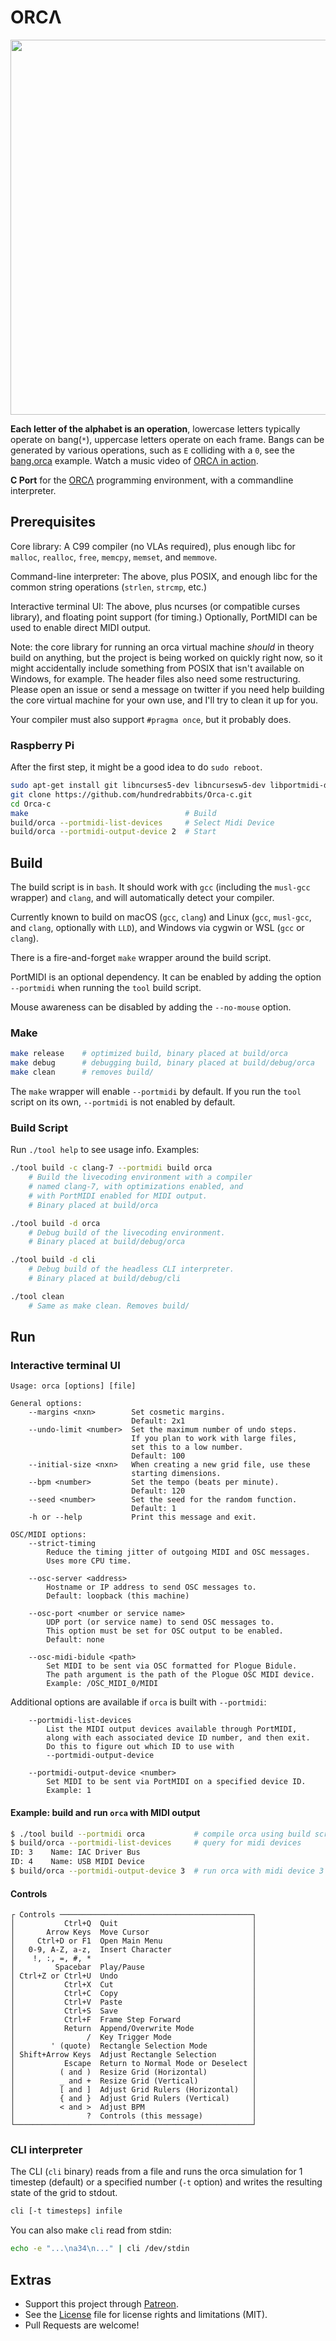 # ORCΛ

<img src='https://raw.githubusercontent.com/hundredrabbits/Orca/master/resources/logo.png' width="600"/>

**Each letter of the alphabet is an operation**, lowercase letters typically operate on bang(`*`), uppercase letters operate on each frame. Bangs can be generated by various operations, such as `E` colliding with a `0`, see the [bang.orca](https://github.com/hundredrabbits/Orca/blob/master/examples/bang.orca) example. Watch a music video of [ORCΛ in action](https://twitter.com/neauoire/status/1069129232708657152).

**C Port** for the [ORCΛ](https://github.com/hundredrabbits/Orca) programming environment, with a commandline interpreter.

## Prerequisites

Core library: A C99 compiler (no VLAs required), plus enough libc for `malloc`, `realloc`, `free`, `memcpy`, `memset`, and `memmove`.

Command-line interpreter: The above, plus POSIX, and enough libc for the common string operations (`strlen`, `strcmp`, etc.)

Interactive terminal UI: The above, plus ncurses (or compatible curses library), and floating point support (for timing.) Optionally, PortMIDI can be used to enable direct MIDI output.

Note: the core library for running an orca virtual machine *should* in theory build on anything, but the project is being worked on quickly right now, so it might accidentally include something from POSIX that isn't available on Windows, for example. The header files also need some restructuring. Please open an issue or send a message on twitter if you need help building the core virtual machine for your own use, and I'll try to clean it up for you.

Your compiler must also support `#pragma once`, but it probably does.

### Raspberry Pi

After the first step, it might be a good idea to do `sudo reboot`.

```sh
sudo apt-get install git libncurses5-dev libncursesw5-dev libportmidi-dev
git clone https://github.com/hundredrabbits/Orca-c.git
cd Orca-c
make                                   # Build
build/orca --portmidi-list-devices     # Select Midi Device
build/orca --portmidi-output-device 2  # Start
```

## Build

The build script is in `bash`. It should work with `gcc` (including the `musl-gcc` wrapper) and `clang`, and will automatically detect your compiler.

Currently known to build on macOS (`gcc`, `clang`) and Linux (`gcc`, `musl-gcc`, and `clang`, optionally with `LLD`), and Windows via cygwin or WSL (`gcc` or `clang`).

There is a fire-and-forget `make` wrapper around the build script.

PortMIDI is an optional dependency. It can be enabled by adding the option `--portmidi` when running the `tool` build script.

Mouse awareness can be disabled by adding the `--no-mouse` option.

### Make

```sh
make release    # optimized build, binary placed at build/orca
make debug      # debugging build, binary placed at build/debug/orca
make clean      # removes build/
```

The `make` wrapper will enable `--portmidi` by default. If you run the `tool` script on its own, `--portmidi` is not enabled by default.

### Build Script

Run `./tool help` to see usage info. Examples:

```sh
./tool build -c clang-7 --portmidi build orca
    # Build the livecoding environment with a compiler
    # named clang-7, with optimizations enabled, and
    # with PortMIDI enabled for MIDI output.
    # Binary placed at build/orca

./tool build -d orca
    # Debug build of the livecoding environment.
    # Binary placed at build/debug/orca

./tool build -d cli
    # Debug build of the headless CLI interpreter.
    # Binary placed at build/debug/cli

./tool clean
    # Same as make clean. Removes build/
```

## Run

### Interactive terminal UI

```
Usage: orca [options] [file]

General options:
    --margins <nxn>        Set cosmetic margins.
                           Default: 2x1
    --undo-limit <number>  Set the maximum number of undo steps.
                           If you plan to work with large files,
                           set this to a low number.
                           Default: 100
    --initial-size <nxn>   When creating a new grid file, use these
                           starting dimensions.
    --bpm <number>         Set the tempo (beats per minute).
                           Default: 120
    --seed <number>        Set the seed for the random function.
                           Default: 1
    -h or --help           Print this message and exit.

OSC/MIDI options:
    --strict-timing
        Reduce the timing jitter of outgoing MIDI and OSC messages.
        Uses more CPU time.

    --osc-server <address>
        Hostname or IP address to send OSC messages to.
        Default: loopback (this machine)

    --osc-port <number or service name>
        UDP port (or service name) to send OSC messages to.
        This option must be set for OSC output to be enabled.
        Default: none

    --osc-midi-bidule <path>
        Set MIDI to be sent via OSC formatted for Plogue Bidule.
        The path argument is the path of the Plogue OSC MIDI device.
        Example: /OSC_MIDI_0/MIDI
```

Additional options are available if `orca` is built with `--portmidi`:

```
    --portmidi-list-devices
        List the MIDI output devices available through PortMIDI,
        along with each associated device ID number, and then exit.
        Do this to figure out which ID to use with
        --portmidi-output-device

    --portmidi-output-device <number>
        Set MIDI to be sent via PortMIDI on a specified device ID.
        Example: 1
```

#### Example: build and run `orca` with MIDI output

```sh
$ ./tool build --portmidi orca           # compile orca using build script
$ build/orca --portmidi-list-devices     # query for midi devices
ID: 3    Name: IAC Driver Bus
ID: 4    Name: USB MIDI Device
$ build/orca --portmidi-output-device 3  # run orca with midi device 3
```

#### Controls

```
┌ Controls ───────────────────────────────────────────┐
│           Ctrl+Q  Quit                              │
│       Arrow Keys  Move Cursor                       │
│     Ctrl+D or F1  Open Main Menu                    │
│   0-9, A-Z, a-z,  Insert Character                  │
│    !, :, =, #, *                                    │
│         Spacebar  Play/Pause                        │
│ Ctrl+Z or Ctrl+U  Undo                              │
│           Ctrl+X  Cut                               │
│           Ctrl+C  Copy                              │
│           Ctrl+V  Paste                             │
│           Ctrl+S  Save                              │
│           Ctrl+F  Frame Step Forward                │
│           Return  Append/Overwrite Mode             │
│                /  Key Trigger Mode                  │
│        ' (quote)  Rectangle Selection Mode          │
│ Shift+Arrow Keys  Adjust Rectangle Selection        │
│           Escape  Return to Normal Mode or Deselect │
│          ( and )  Resize Grid (Horizontal)          │
│          _ and +  Resize Grid (Vertical)            │
│          [ and ]  Adjust Grid Rulers (Horizontal)   │
│          { and }  Adjust Grid Rulers (Vertical)     │
│          < and >  Adjust BPM                        │
│                ?  Controls (this message)           │
└─────────────────────────────────────────────────────┘
```

### CLI interpreter

The CLI (`cli` binary) reads from a file and runs the orca simulation for 1 timestep (default) or a specified number (`-t` option) and writes the resulting state of the grid to stdout.

```sh
cli [-t timesteps] infile
```

You can also make `cli` read from stdin:
```sh
echo -e "...\na34\n..." | cli /dev/stdin
```

## Extras

- Support this project through [Patreon](https://patreon.com/100).
- See the [License](LICENSE.md) file for license rights and limitations (MIT).
- Pull Requests are welcome!
